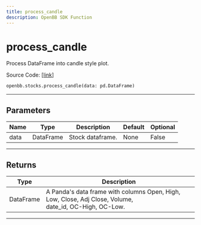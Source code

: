 ```yaml
---
title: process_candle
description: OpenBB SDK Function
---
```


# process_candle

Process DataFrame into candle style plot.

Source Code: [[link](https://github.com/OpenBB-finance/OpenBBTerminal/tree/main/openbb_terminal/stocks/stocks_helper.py#L825)]

```python
openbb.stocks.process_candle(data: pd.DataFrame)
```

---

## Parameters

| Name | Type | Description | Default | Optional |
| ---- | ---- | ----------- | ------- | -------- |
| data | DataFrame | Stock dataframe. | None | False |


---

## Returns

| Type | Description |
| ---- | ----------- |
| DataFrame | A Panda's data frame with columns Open, High, Low, Close, Adj Close, Volume,<br/>date_id, OC-High, OC-Low. |
---

